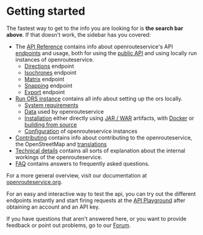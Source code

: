 # Getting started


The fastest way to get to the info you are looking for is **the search bar above**. If that doesn't work, the sidebar has you covered:

* The [API Reference](api-reference/) contains info about openrouteservice's API [endpoints](api-reference/endpoints/) and usage, both for using the [public API](https://openrouteservice.org/dev/#/api-docs) and using locally run instances of openrouteservice.
  * [Directions](api-reference/endpoints/directions/) endpoint
  * [Isochrones](api-reference/endpoints/isochrones/) endpoint
  * [Matrix](api-reference/endpoints/matrix/) endpoint
  * [Snapping](api-reference/endpoints/snapping/) endpoint
  * [Export](api-reference/endpoints/export/) endpoint
* [Run ORS instance](run-instance/) contains all info about setting up the ors locally. 
  * [System requirements](run-instance/system-requirements)
  * [Data](run-instance/data) used by openrouteservice
  * [Installation](run-instance/installation/) either directly using [JAR / WAR](run-instance/installation/running-jar-war) artifacts, with [Docker](run-instance/installation/running-in-container) or [building from source](run-instance/installation/building-from-source)
  * [Configuration](run-instance/configuration/) of openrouteservice instances
* [Contributing](contributing/) contains info about contributing to the openrouteservice, the OpenStreetMap and [translations](contributing/contributing-translations)
* [Technical details](technical-details/) contains all sorts of explanation about the internal workings of the openrouteservice.
* [FAQ](frequently-asked-questions) contains answers to frequently asked questions.

For a more general overview, visit our documentation at [openrouteservice.org](https://openrouteservice.org).

For an easy and interactive way to test the api, you can try out the different endpoints instantly and start firing requests at the [API Playground](https://openrouteservice.org/dev/#/api-docs) after obtaining an account and an API key. 

If you have questions that aren't answered here, or you want to provide feedback or point out problems, go to our [Forum](https://ask.openrouteservice.org).